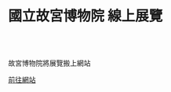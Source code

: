 # 國立故宮博物院 線上展覽

<!--more-->
<!--280-->
<br><br/>

故宮博物院將展覽搬上網站

[前往網站](https://theme.npm.edu.tw/selection/)
